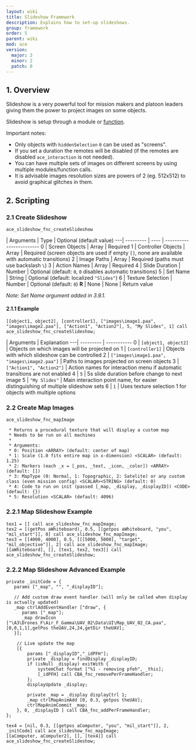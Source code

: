 ```yaml
---
layout: wiki
title: Slideshow Framework
description: Explains how to set-up slideshows.
group: framework
order: 5
parent: wiki
mod: ace
version:
  major: 3
  minor: 2
  patch: 0
---
```


## 1. Overview

Slideshow is a very powerful tool for mission makers and platoon leaders giving them the power to project images on some objects.

Slideshow is setup through a module or [function](#create-slideshow).

Important notes:

- Only objects with `hiddenSelection` `0` can be used as "screens".
- If you set a duration the remotes will be disabled (if the remotes are disabled `ace_interaction` is not needed).
- You can have multiple sets of images on different screens by using multiple modules/function calls.
- It is advisable images resolution sizes are powers of 2 (eg. 512x512) to avoid graphical glitches in them.


## 2. Scripting

### 2.1 Create Slideshow

`ace_slideshow_fnc_createSlideshow`

   | Arguments | Type | Optional (default value)
---| --------- | ---- | ------------------------
0  | Screen Objects | Array | Required
1  | Controller Objects | Array | Required (screen objects are used if empty `[]`, none are available with automatic transitions)
2  | Image Paths | Array | Required (paths must use backslash `\`)
3  | Action Names | Array | Required
4  | Slide Duration | Number | Optional (default: `0`, `0` disables automatic transitions)
5  | Set Name | String | Optional (default: localized `"Slides"`)
6  | Texture Selection | Number | Optional (default: `0`)
**R** | None | None | Return value

_Note: Set Name argument added in 3.9.1._

#### 2.1.1 Example

`[[object1, object2], [controller1], ["images\image1.paa", "images\image2.paa"], ["Action1", "Action2"], 5, "My Slides", 1] call ace_slideshow_fnc_createSlideshow;`

   | Arguments | Explanation
---| --------- | -----------
0  | `[object1, object2]` | Objects on which images will be projected on
1  | `[controller1]` | Objects with which slideshow can be controlled
2  | `["images\image1.paa", "images\image2.paa"]` | Paths to images projected on screen objects
3  | `["Action1", "Action2"]` | Action names for interaction menu if automatic transitions are not enabled
4  | `5` | 5s slide duration before change to next image
5  | `"My Slides"` | Main interaction point name, for easier distinguishing of multiple slideshow sets
6  | `1` | Uses texture selection 1 for objects with multiple options

### 2.2 Create Map Images

`ace_slideshow_fnc_mapImage`

```sqf
 * Returns a procedural texture that will display a custom map
 * Needs to be run on all machines
 *
 * Arguments:
 * 0: Position <ARRAY> (default: center of map)
 * 1: Scale (1.0 fits entire map in x-dimension) <SCALAR> (default: 1.25)
 * 2: Markers (each _x = [_pos, _text, _icon, _color]) <ARRAY> (default: [])
 * 3: MapType (0: Normal, 1: Topographic, 2: Satelite) or any custom class (even mission config) <SCALAR><STRING> (default: 0)
 * 4: Code to run on init (passed [_map, _display, _displayID]) <CODE> (default: {})
 * 5: Resolution <SCALAR> (default: 4096)
```
### 2.2.1 Map Slideshow Example
```sqf
tex1 = [] call ace_slideshow_fnc_mapImage;
tex2 = [(getPos aWhiteboard), 0.5, [[getpos aWhiteboard, "you", "mil_start"]], 0] call ace_slideshow_fnc_mapImage;
tex3 = [[4000, 4000], 0.5, [[[5000, 5000], "target", "mil_objective"]], 2] call ace_slideshow_fnc_mapImage;
[[aWhiteboard], [], [tex1, tex2, tex3]] call ace_slideshow_fnc_createSlideshow;  
```

### 2.2.2 Map Slideshow Advanced Example
```sqf
private _initCode = {
   params ["_map", "", "_displayID"];

   // Add custom draw event handler (will only be called when display is actually updated)
   _map ctrlAddEventHandler ["draw", {
      params ["_map"];
      _map drawIcon ["\A3\Drones_F\Air_F_Gamma\UAV_02\Data\UI\Map_UAV_02_CA.paa",[0,0,1,1],getPos theUAV,24,24,getDir theUAV];
   }];

    // Live update the map
    [{
        params ["_displayID","_idPFH"];
        private _display = findDisplay _displayID;
        if (isNull _display) exitWith { 
            systemChat format ["%1 - removing pfeh", _this];
            [_idPFH] call CBA_fnc_removePerFrameHandler;
        };
        displayUpdate _display;
        
        private _map = _display displayCtrl 1;
        _map ctrlMapAnimAdd [0, 0.3, getpos theUAV];
        ctrlMapAnimCommit _map;
    }, 0, _displayID ] call CBA_fnc_addPerFrameHandler;
};

tex4 = [nil, 0.3, [[getpos aComputer, "you", "mil_start"]], 2, _initCode] call ace_slideshow_fnc_mapImage;
[[aComputer, aComputer2], [], [tex4]] call ace_slideshow_fnc_createSlideshow;
```
